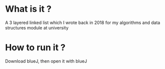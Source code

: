 # What is it ?

A 3 layered linked list which I wrote back in 2018 for my algorithms and data structures module at university

# How to run it ?

Download blueJ, then open it with blueJ
